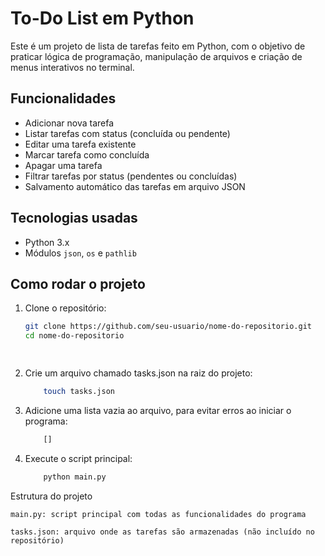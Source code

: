 # To-Do List em Python

Este é um projeto de lista de tarefas feito em Python, com o objetivo de praticar lógica de programação, manipulação de arquivos e criação de menus interativos no terminal.

## Funcionalidades

- Adicionar nova tarefa
- Listar tarefas com status (concluída ou pendente)
- Editar uma tarefa existente
- Marcar tarefa como concluída
- Apagar uma tarefa
- Filtrar tarefas por status (pendentes ou concluídas)
- Salvamento automático das tarefas em arquivo JSON

## Tecnologias usadas

- Python 3.x
- Módulos `json`, `os` e `pathlib`

## Como rodar o projeto

1. Clone o repositório:

   ```bash
   git clone https://github.com/seu-usuario/nome-do-repositorio.git
   cd nome-do-repositorio

    
2. Crie um arquivo chamado tasks.json na raiz do projeto:
    ```bash
        touch tasks.json
    ```
3. Adicione uma lista vazia ao arquivo, para evitar erros ao iniciar o programa:

    ```bash
        []
    ```

4. Execute o script principal:
    ```bash
        python main.py
    ```

Estrutura do projeto

    main.py: script principal com todas as funcionalidades do programa

    tasks.json: arquivo onde as tarefas são armazenadas (não incluído no repositório)